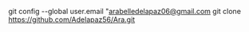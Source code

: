 git config --global user.email "arabelledelapaz06@gmail.com
git clone https://github.com/Adelapaz56/Ara.git
